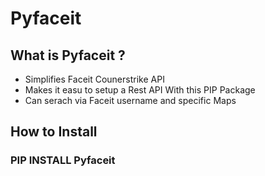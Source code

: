 <h1>Pyfaceit</h1>

<h2>What is Pyfaceit ?</h2>
<ul>
  <li>
    Simplifies Faceit Counerstrike API
  </li>
  <li>
    Makes it easu to setup a Rest API With this PIP Package
  </li>
  <li>
    Can serach via Faceit username and specific Maps
  </li>
  </ul>
  
 <h2>How to Install</h2>
 <h3><b>PIP INSTALL Pyfaceit</b></h3>
